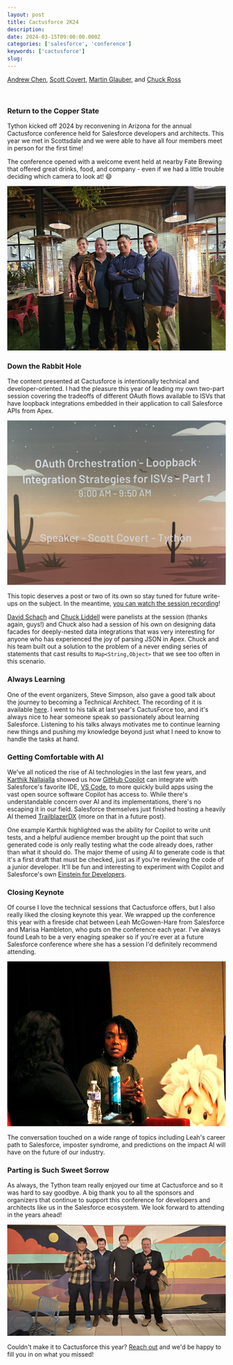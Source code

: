 ```yaml
---
layout: post
title: Cactusforce 2K24
description:
date: 2024-03-15T09:00:00.000Z
categories: ['salesforce', 'conference']
keywords: ['cactusforce']
slug:
---
```


[Andrew Chen](https://www.linkedin.com/in/ndrewr/), [Scott Covert](https://www.linkedin.com/in/scottbcovert/), [Martin Glauber](https://www.linkedin.com/in/martin-glauber-583b143a/), and [Chuck Ross](https://www.linkedin.com/in/chivalry/)

<br/>

### Return to the Copper State

Tython kicked off 2024 by reconvening in Arizona for the annual Cactusforce conference held for Salesforce developers and architects. This year we met in Scottsdale and we were able to have all four members meet in person for the first time!

The conference opened with a welcome event held at nearby Fate Brewing that offered great drinks, food, and company - even if we had a little trouble deciding which camera to look at! :smile:

![Welcome Event Team Photo](/images/2024-03-15-cactusforce-2k24-welcome-event-team-photo.jpeg)

### Down the Rabbit Hole

The content presented at Cactusforce is intentionally technical and developer-oriented. I had the pleasure this year of leading my own two-part session covering the tradeoffs of different OAuth flows available to ISVs that have loopback integrations embedded in their application to call Salesforce APIs from Apex.

![OAuth Orchestration](/images/2024-03-15-cactusforce-2k24-presentation.jpg)

This topic deserves a post or two of its own so stay tuned for future write-ups on the subject. In the meantime, [you can watch the session recording](https://vimeo.com/showcase/10948502/video/914579193)!

[David Schach](https://www.linkedin.com/in/davidschach/) and [Chuck Liddell](https://www.linkedin.com/in/chuckliddell/) were panelists at the session (thanks again, guys!) and Chuck also had a session of his own on designing data facades for deeply-nested data integrations that was very interesting for anyone who has experienced the joy of parsing JSON in Apex. Chuck and his team built out a solution to the problem of a never ending series of statements that cast results to `Map<String,Object>` that we see too often in this scenario.

### Always Learning

One of the event organizers, Steve Simpson, also gave a good talk about the journey to becoming a Technical Architect. The recording of it is available [here](https://vimeo.com/showcase/10948502/video/907226309). I went to his talk at last year's CactusForce too, and it's always nice to hear someone speak so passionately about learning Salesforce. Listening to his talks always motivates me to continue learning new things and pushing my knowledge beyond just what I need to know to handle the tasks at hand. 

### Getting Comfortable with AI

We've all noticed the rise of AI technologies in the last few years, and [Karthik Nallajalla](https://www.linkedin.com/in/karthik-nallajalla-9200087/) showed us how [GitHub Copilot](https://github.com/features/copilot/) can integrate with Salesforce's favorite IDE, [VS Code](https://code.visualstudio.com), to more quickly build apps using the vast open source software Copilot has access to. While there's understandable concern over AI and its implementations, there's no escaping it in our field. Salesforce themselves just finished hosting a heavily AI themed [TrailblazerDX](https://www.salesforce.com/trailblazerdx/) (more on that in a future post).

One example Karthik highlighted was the ability for Copilot to write unit tests, and a helpful audience member brought up the point that such generated code is only really testing what the code already does, rather than what it should do. The major theme of using AI to generate code is that it's a first draft that must be checked, just as if you're reviewing the code of a junior developer. It'll be fun and interesting to experiment with Copilot and Salesforce's own [Einstein for Developers](https://developer.salesforce.com/tools/vscode/en/einstein/einstein-overview).

### Closing Keynote

Of course I love the technical sessions that Cactusforce offers, but I also really liked the closing keynote this year. We wrapped up the conference this year with a fireside chat between Leah McGowen-Hare from Salesforce and Marisa Hambleton, who puts on the conference each year. I've always found Leah to be a very enaging speaker so if you're ever at a future Salesforce conference where she has a session I'd definitely recommend attending.

![Closing Keynote](/images/2024-03-15-cactusforce-2k24-closing-keynote.jpeg)

The conversation touched on a wide range of topics including Leah's career path to Salesforce, imposter syndrome, and predictions on the impact AI will have on the future of our industry.

### Parting is Such Sweet Sorrow

As always, the Tython team really enjoyed our time at Cactusforce and so it was hard to say goodbye. A big thank you to all the sponsors and organizers that continue to support this conference for developers and architects like us in the Salesforce ecosystem. We look forward to attending in the years ahead!

![Team Photo - Mural](/images/2024-03-15-cactusforce-2k24-mural-team-photo.jpg)

Couldn't make it to Cactusforce this year? [Reach out](mailto:support@tython.co) and we'd be happy to fill you in on what you missed!
